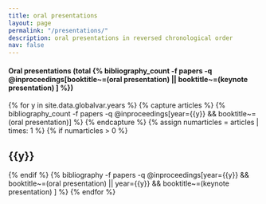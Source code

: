 ```yaml
---
title: oral presentations
layout: page
permalink: "/presentations/"
description: oral presentations in reversed chronological order
nav: false
---
```


<div class="publications">

  <h4>Oral presentations (total {% bibliography_count -f papers -q @inproceedings[booktitle~=(oral presentation) || booktitle~=(keynote presentation) ] %})</h4>
{% for y in site.data.globalvar.years %}
  {% capture articles %}
  {% bibliography_count -f papers -q @inproceedings[year={{y}} && booktitle~=(oral presentation)] %}
  {% endcapture %}
  {% assign numarticles = articles | times: 1 %}
  {% if numarticles > 0 %}
    <h2 class="year">{{y}}</h2>
  {% endif %}
  {% bibliography -f papers -q @inproceedings[year={{y}} && booktitle~=(oral presentation) || year={{y}} && booktitle~=(keynote presentation) ] %}
{% endfor %}
 
</div>
